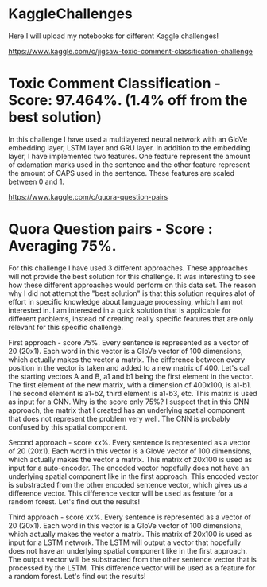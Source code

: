 # KaggleChallenges
Here I will upload my notebooks for different Kaggle challenges!


https://www.kaggle.com/c/jigsaw-toxic-comment-classification-challenge
# Toxic Comment Classification - Score: 97.464%. (1.4% off from the best solution)
In this challenge I have used a multilayered neural network with an GloVe embedding layer, LSTM layer and GRU layer. In addition to the embedding layer, I have implemented two features. One feature represent the amount of exlamation marks used in the sentence and the other feature represent the amount of CAPS used in the sentence. These features are scaled between 0 and 1.

https://www.kaggle.com/c/quora-question-pairs
# Quora Question pairs  - Score : Averaging 75%.
For this challenge I have used 3 different approaches. These approaches will not provide the best solution for this challenge. It was interesting to see how these different approaches would perform on this data set. The reason why I did not attempt the "best solution" is that this solution requires alot of effort in specific knowledge about language processing, which I am not interested in. I am interested in a quick solution that is applicable for different problems, instead of creating really specific features that are only relevant for this specific challenge.

First approach - score 75%.
Every sentence is represented as a vector of 20 (20x1). Each word in this vector is a GloVe vector of 100 dimensions, which actually makes the vector a matrix. The difference between every position in the vector is taken and added to a new matrix of 400. Let's call the starting vectors A and B, a1 and b1 being the first element in the vector. The first element of the new matrix, with a dimension of 400x100, is a1-b1. The second element is a1-b2, third element is a1-b3, etc. This matrix is used as input for a CNN. Why is the score only 75%? I suspect that in this CNN approach, the matrix that I created has an underlying spatial component that does not represent the problem very well. The CNN is probably confused by this spatial component.

Second approach - score xx%.
Every sentence is represented as a vector of 20 (20x1). Each word in this vector is a GloVe vector of 100 dimensions, which actually makes the vector a matrix. This matrix of 20x100 is used as input for a auto-encoder. The encoded vector hopefully does not have an underlying spatial component like in the first approach. This encoded vector is substracted from the other encoded sentence vector, which gives us a difference vector. This difference vector will be used as feature for a random forest. Let's find out the results!

Third approach - score xx%.
Every sentence is represented as a vector of 20 (20x1). Each word in this vector is a GloVe vector of 100 dimensions, which actually makes the vector a matrix. This matrix of 20x100 is used as input for a LSTM network. The LSTM will output a vector that hopefully does not have an underlying spatial component like in the first approach. The output vector will be substracted from the other sentence vector that is processed by the LSTM. This difference vector will be used as a feature for a random forest. Let's find out the results!
